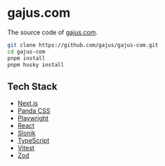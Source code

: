 # gajus.com

The source code of [gajus.com](https://gajus.com/).

```bash
git clone https://github.com/gajus/gajus-com.git
cd gajus-com
pnpm install
pnpm husky install
```

## Tech Stack

* [Next.js](https://nextjs.org/)
* [Panda CSS](https://panda-css.com/)
* [Playwright](https://playwright.dev/)
* [React](https://reactjs.org/)
* [Slonik](https://github.com/gajus/slonik)
* [TypeScript](https://www.typescriptlang.org/)
* [Vitest](https://vitest.dev/)
* [Zod](https://zod.dev/)